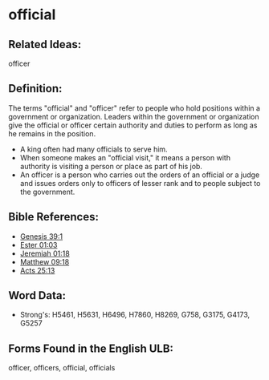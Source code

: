 # official

## Related Ideas:

officer

## Definition:

The terms "official" and "officer" refer to people who hold positions within a government or organization. Leaders within the government or organization give the official or officer certain authority and duties to perform as long as he remains in the position.

* A king often had many officials to serve him.
* When someone makes an "official visit," it means a person with authority is visiting a person or place as part of his job.
* An officer is a person who carries out the orders of an official or a judge and issues orders only to officers of lesser rank and to people subject to the government.

## Bible References:

* [Genesis 39:1](rc://en/tn/help/gen/39/01)
* [Ester 01:03](rc://en/tn/help/est/01/03)
* [Jeremiah 01:18](rc://en/tn/help/jer/01/18)
* [Matthew 09:18](rc://en/tn/help/mat/09/18)
* [Acts 25:13](rc://en/tn/help/act/25/13)

## Word Data:

* Strong's: H5461, H5631, H6496, H7860, H8269, G758, G3175, G4173, G5257

## Forms Found in the English ULB:

officer, officers, official, officials
